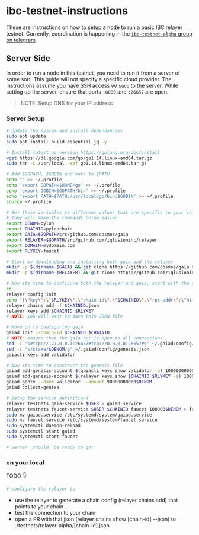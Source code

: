 # ibc-testnet-instructions

These are instructions on how to setup a node to run a basic IBC relayer testnet. Currently, coordination is happening in the [`ibc-testnet-alpha` group on telegram](https://t.me/joinchat/IYdbxRRFYIkj9FR99X3-BA).

## Server Side
In order to run a node in this testnet, you need to run it from a server of some sort. This guide will not specify a specific cloud provider. The instructions assume you have SSH access w/ `sudo` to the server. While setting up the server, ensure that ports `:8000` and `:26657` are open.

> NOTE: Setup DNS for your IP address

### Server Setup

```bash
# Update the system and install dependancies
sudo apt update
sudo apt install build-essential jq -y

# Install latest go version https://golang.org/doc/install
wget https://dl.google.com/go/go1.14.linux-amd64.tar.gz
sudo tar -C /usr/local -xzf go1.14.linux-amd64.tar.gz

# Add $GOPATH, $GOBIN and both to $PATH
echo "" >> ~/.profile
echo 'export GOPATH=$HOME/go' >> ~/.profile
echo 'export GOBIN=$GOPATH/bin' >> ~/.profile
echo 'export PATH=$PATH:/usr/local/go/bin:$GOBIN' >> ~/.profile
source ~/.profile

# Set these variables to different values that are specific to your chain
# They will make the commands below easier
export DENOM=pylon
export CHAINID=pylonchain
export GAIA=$GOPATH/src/github.com/cosmos/gaia
export RELAYER=$GOPATH/src/github.com/iqlusioninc/relayer
export DOMAIN=mydomain.com
export RLYKEY=faucet

# Start by downloading and installing both gaia and the relayer
mkdir -p $(dirname $GAIA) && git clone https://github.com/cosmos/gaia $GAIA && cd $GAIA && git co ibc-alpha && make install
mkdir -p $(dirname $RELAYER) && git clone https://github.com/iqlusioninc/relayer $RELAYER && cd $RELAYER && make install

# Now its time to configure both the relayer and gaia, start with the relayer
cd
relayer config init
echo "{\"key\":\"$RLYKEY\",\"chain-id\":\"$CHAINID\",\"rpc-addr\":\"http://$DOMAIN:26657\",\"account-prefix\":\"cosmos\",\"gas\":200000,\"gas-prices\":\"0.025$DENOM\",\"default-denom\":\"$DENOM\",\"trusting-period\":\"330h\"}" > $CHAINID.json
relayer chains add -f $CHAINID.json
relayer keys add $CHAINID $RLYKEY
# NOTE: you will want to save this JSON file

# Move on to configuring gaia
gaiad init --chain-id $CHAINID $CHAINID
# NOTE: ensure that the gaia rpc is open to all connections
sed -i 's#tcp://127.0.0.1:26657#tcp://0.0.0.0:26657#g' ~/.gaiad/config/config.toml
sed -i "s/stake/$DENOM/g" ~/.gaiad/config/genesis.json
gaiacli keys add validator

# Now its time to construct the genesis file
gaiad add-genesis-account $(gaiacli keys show validator -a) 100000000000$DENOM,10000000samoleans
gaiad add-genesis-account $(relayer keys show $CHAINID $RLYKEY -a) 10000000000000$DENOM,10000000samoleans
gaiad gentx --name validator --amount 90000000000$DENOM
gaiad collect-gentxs

# Setup the service definitions
relayer testnets gaia-service $USER > gaiad.service
relayer testnets faucet-service $USER $CHAINID faucet 100000$DENOM > faucet.service
sudo mv gaiad.service /etc/systemd/system/gaiad.service
sudo mv faucet.service /etc/systemd/system/faucet.service
sudo systemctl daemon-reload
sudo systemctl start gaiad
sudo systemctl start faucet

# Server _should_ be ready to go!
```

### on your local
TODO :point_down:

```bash
# configure the relayer to 
```
- use the relayer to generate a chain config (relayer chains add) that points to your chain
- test the connection to your chain
- open a PR with that json (relayer chains show [chain-id] --json) to ./testnets/relayer-alpha/[chain-id].json
